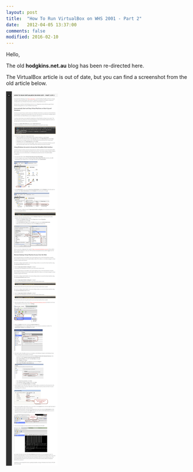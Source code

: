 ```yaml
---
layout: post
title:  "How To Run VirtualBox on WHS 2001 - Part 2"
date:   2012-04-05 13:37:00
comments: false
modified: 2016-02-10
---
```


Hello,

The old **hodgkins.net.au** blog has been re-directed here.

The VirtualBox article is out of date, but you can find a screenshot from the old article below.

![How To Run VirtualBox on WHS 2001 - Part 2](/images/posts/virtualbox_on_whs_part2/virtualbox_on_whs_blog_2.png "How To Run VirtualBox on WHS 2001 - Part 2")
